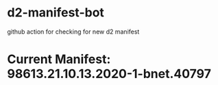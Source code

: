 # d2-manifest-bot
github action for checking for new d2 manifest

# Current Manifest: 98613.21.10.13.2020-1-bnet.40797